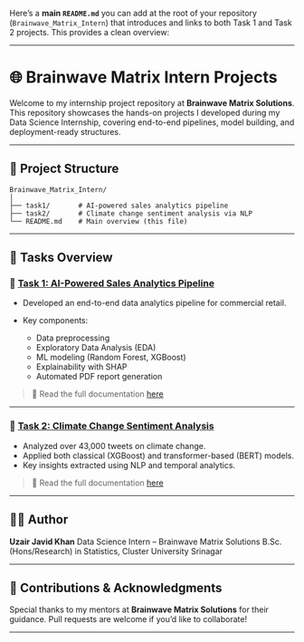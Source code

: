 Here’s a **main `README.md`** you can add at the root of your repository (`Brainwave_Matrix_Intern`) that introduces and links to both Task 1 and Task 2 projects. This provides a clean overview:

---

# 🌐 Brainwave Matrix Intern Projects

Welcome to my internship project repository at **Brainwave Matrix Solutions**. This repository showcases the hands-on projects I developed during my Data Science Internship, covering end-to-end pipelines, model building, and deployment-ready structures.

---

## 📁 Project Structure

```
Brainwave_Matrix_Intern/
│
├── task1/       # AI-powered sales analytics pipeline
├── task2/       # Climate change sentiment analysis via NLP
└── README.md    # Main overview (this file)
```

---

## 📌 Tasks Overview

### 🔹 [Task 1: AI-Powered Sales Analytics Pipeline](./task1)

* Developed an end-to-end data analytics pipeline for commercial retail.
* Key components:

  * Data preprocessing
  * Exploratory Data Analysis (EDA)
  * ML modeling (Random Forest, XGBoost)
  * Explainability with SHAP
  * Automated PDF report generation

> 📄 Read the full documentation [here](./task1/README.md)

---

### 🔹 [Task 2: Climate Change Sentiment Analysis](./task2)

* Analyzed over 43,000 tweets on climate change.
* Applied both classical (XGBoost) and transformer-based (BERT) models.
* Key insights extracted using NLP and temporal analytics.

> 📄 Read the full documentation [here](./task2/README.md)

---

## 🙋‍♂️ Author

**Uzair Javid Khan**
Data Science Intern – Brainwave Matrix Solutions
B.Sc. (Hons/Research) in Statistics, Cluster University Srinagar

---

## 🤝 Contributions & Acknowledgments

Special thanks to my mentors at **Brainwave Matrix Solutions** for their guidance.
Pull requests are welcome if you’d like to collaborate!

---
